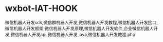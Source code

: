 # wxbot-IAT-HOOK
微信机器人开发sdk,微信群机器人开发,微信机器人开发教程,微信机器人开发接口,微信机器人开发框架,微信机器人开发原理,微信机器人开发软件,企业微信机器人开发,微信机器人开发api,微信机器人开发 java,微信机器人开发教程 php
